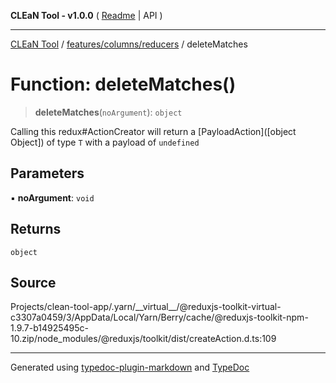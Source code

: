 **CLEaN Tool - v1.0.0** ( [Readme](../../../../README.md) \| API )

***

[CLEaN Tool](../../../../modules.md) / [features/columns/reducers](../README.md) / deleteMatches

# Function: deleteMatches()

> **deleteMatches**(`noArgument`): `object`

Calling this redux#ActionCreator will
return a [PayloadAction]([object Object]) of type `T` with a payload of `undefined`

## Parameters

▪ **noArgument**: `void`

## Returns

`object`

## Source

Projects/clean-tool-app/.yarn/\_\_virtual\_\_/@reduxjs-toolkit-virtual-c3307a0459/3/AppData/Local/Yarn/Berry/cache/@reduxjs-toolkit-npm-1.9.7-b14925495c-10.zip/node\_modules/@reduxjs/toolkit/dist/createAction.d.ts:109

***

Generated using [typedoc-plugin-markdown](https://www.npmjs.com/package/typedoc-plugin-markdown) and [TypeDoc](https://typedoc.org/)

